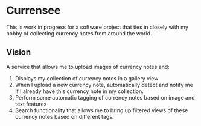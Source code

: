# Currensee

This is work in progress for a software project that ties in closely with my hobby of collecting currency notes from around the world.

## Vision

A service that allows me to upload images of currency notes and:

1. Displays my collection of currency notes in a gallery view
2. When I upload a new currency note, automatically detect and notify me if I already have this currency note in my collection.
3. Perform some automatic tagging of currency notes based on image and text features
4. Search functionality that allows me to bring up filtered views of these currency notes based on different tags. 

